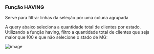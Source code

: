 ### Função HAVING

Serve para filtrar linhas da seleção por uma coluna agrupada

A query abaixo seleciona a quantidade total de clientes por estado. Utilizando a função having, filtro a quantidade total de clientes que seja maior que 100
e que não selecione o stado de MG:

![image](https://github.com/jucafernando/funcao-having-sql/assets/21082881/ac931829-aa0f-4fc0-a193-1ed3f311e2c5)
